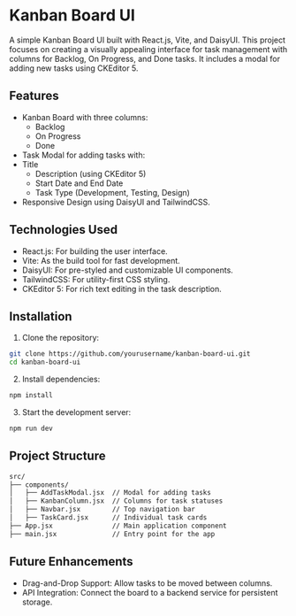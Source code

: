 # Kanban Board UI
A simple Kanban Board UI built with React.js, Vite, and DaisyUI. This project focuses on creating a visually appealing interface for task management with columns for Backlog, On Progress, and Done tasks. It includes a modal for adding new tasks using CKEditor 5.
## Features
- Kanban Board with three columns:
    - Backlog
    - On Progress
    - Done
- Task Modal for adding tasks with:
- Title
    - Description (using CKEditor 5)
    - Start Date and End Date
    - Task Type (Development, Testing, Design)
- Responsive Design using DaisyUI and TailwindCSS.
## Technologies Used
- React.js: For building the user interface.
- Vite: As the build tool for fast development.
- DaisyUI: For pre-styled and customizable UI components.
- TailwindCSS: For utility-first CSS styling.
- CKEditor 5: For rich text editing in the task description.
## Installation
1. Clone the repository:
```bash
git clone https://github.com/yourusername/kanban-board-ui.git
cd kanban-board-ui
```
2. Install dependencies:
```bash
npm install
```
3. Start the development server:
```bash
npm run dev
```
## Project Structure
```bash
src/
├── components/
│   ├── AddTaskModal.jsx  // Modal for adding tasks
│   ├── KanbanColumn.jsx  // Columns for task statuses
│   ├── Navbar.jsx        // Top navigation bar
│   ├── TaskCard.jsx      // Individual task cards
├── App.jsx               // Main application component
├── main.jsx              // Entry point for the app
```
## Future Enhancements
- Drag-and-Drop Support: Allow tasks to be moved between columns.
- API Integration: Connect the board to a backend service for persistent storage.